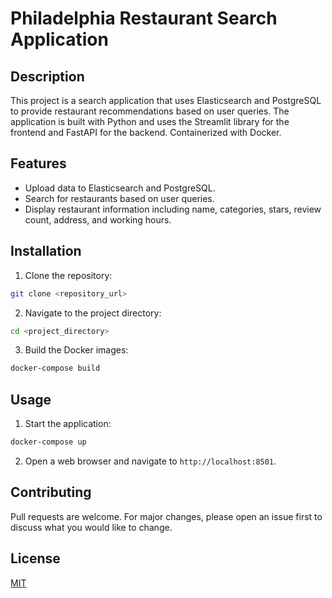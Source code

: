 # Philadelphia Restaurant Search Application

## Description

This project is a search application that uses Elasticsearch and PostgreSQL to provide restaurant recommendations based on user queries. The application is built with Python and uses the Streamlit library for the frontend and FastAPI for the backend. Containerized with Docker.

## Features

- Upload data to Elasticsearch and PostgreSQL.
- Search for restaurants based on user queries.
- Display restaurant information including name, categories, stars, review count, address, and working hours.

## Installation

1. Clone the repository:
```bash
git clone <repository_url>
```
2. Navigate to the project directory:
```bash
cd <project_directory>
```
3. Build the Docker images:
```bash
docker-compose build
```

## Usage

1. Start the application:
```bash
docker-compose up
```
2. Open a web browser and navigate to `http://localhost:8501`.

## Contributing

Pull requests are welcome. For major changes, please open an issue first to discuss what you would like to change.

## License

[MIT](https://choosealicense.com/licenses/mit/)
